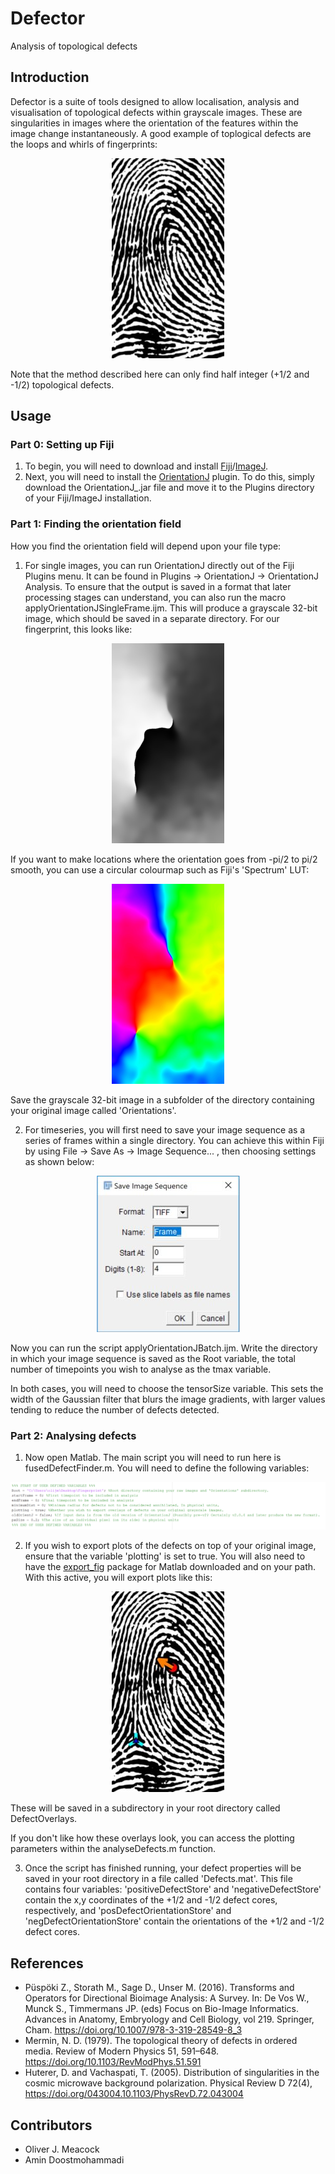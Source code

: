 # Defector
Analysis of topological defects

## Introduction
Defector is a suite of tools designed to allow localisation, analysis and visualisation of topological defects within grayscale images. These are singularities in images where the orientation of the features within the image change instantaneously. A good example of toplogical defects are the loops and whirls of fingerprints:

<p align="center">
  <img src="https://raw.githubusercontent.com/Pseudomoaner/Defector/master/Images/Frame_0000.jpg" alt="Fingerprint"/>
</p>

Note that the method described here can only find half integer (+1/2 and -1/2) topological defects.

## Usage

### Part 0: Setting up Fiji
1. To begin, you will need to download and install [Fiji](https://fiji.sc/)/[ImageJ](https://imagej.nih.gov/ij/). 
2. Next, you will need to install the [OrientationJ](http://bigwww.epfl.ch/demo/orientation/) plugin. To do this, simply download the OrientationJ_.jar file and move it to the Plugins directory of your Fiji/ImageJ installation. 

### Part 1: Finding the orientation field
How you find the orientation field will depend upon your file type:

1. For single images, you can run OrientationJ directly out of the Fiji Plugins menu. It can be found in Plugins -> OrientationJ -> OrientationJ Analysis. To ensure that the output is saved in a format that later processing stages can understand, you can also run the macro applyOrientationJSingleFrame.ijm. This will produce a grayscale 32-bit image, which should be saved in a separate directory. For our fingerprint, this looks like:

<p align="center">
  <img src="https://raw.githubusercontent.com/Pseudomoaner/Defector/master/Images/Orientation.png" alt="Orientation"/>
</p>

   If you want to make locations where the orientation goes from -pi/2 to pi/2 smooth, you can use a circular colourmap such as Fiji's 'Spectrum' LUT:

<p align="center">
  <img src="https://raw.githubusercontent.com/Pseudomoaner/Defector/master/Images/OrientationC.png" alt="OrientationC"/>
</p>

   Save the grayscale 32-bit image in a subfolder of the directory containing your original image called 'Orientations'.

2. For timeseries, you will first need to save your image sequence as a series of frames within a single directory. You can achieve this within Fiji by using File -> Save As -> Image Sequence... , then choosing settings as shown below:

<p align="center">
  <img src="https://raw.githubusercontent.com/Pseudomoaner/Defector/master/Images/ImageSequence.jpg" alt="Image Sequence"/>
</p>

   Now you can run the script applyOrientationJBatch.ijm. Write the directory in which your image sequence is saved as the Root variable, the total number of timepoints you wish to analyse as the tmax variable.

In both cases, you will need to choose the tensorSize variable. This sets the width of the Gaussian filter that blurs the image gradients, with larger values tending to reduce the number of defects detected.

### Part 2: Analysing defects
1. Now open Matlab. The main script you will need to run here is fusedDefectFinder.m. You will need to define the following variables:

<p align="center">
  <img src="https://raw.githubusercontent.com/Pseudomoaner/Defector/master/Images/DefectSettings.PNG" alt="Defect Settings"/>
</p>

2. If you wish to export plots of the defects on top of your original image, ensure that the variable 'plotting' is set to true. You will also need to have the [export_fig](https://uk.mathworks.com/matlabcentral/fileexchange/23629-export_fig) package for Matlab downloaded and on your path. With this active, you will export plots like this:

<p align="center">
  <img src="https://raw.githubusercontent.com/Pseudomoaner/Defector/master/Images/Overlay.jpg" alt="Defect Overlay"/>
</p>

   These will be saved in a subdirectory in your root directory called DefectOverlays.
   
   If you don't like how these overlays look, you can access the plotting parameters within the analyseDefects.m function. 
   
3. Once the script has finished running, your defect properties will be saved in your root directory in a file called 'Defects.mat'. This file contains four variables: 'positiveDefectStore' and 'negativeDefectStore' contain the x,y coordinates of the +1/2 and -1/2 defect cores, respectively, and 'posDefectOrientationStore' and 'negDefectOrientationStore' contain the orientations of the +1/2 and -1/2 defect cores.

## References
- Püspöki Z., Storath M., Sage D., Unser M. (2016). Transforms and Operators for Directional Bioimage Analysis: A Survey. In: De Vos W., Munck S., Timmermans JP. (eds) Focus on Bio-Image Informatics. Advances in Anatomy, Embryology and Cell Biology, vol 219. Springer, Cham. https://doi.org/10.1007/978-3-319-28549-8_3
- Mermin, N. D. (1979). The topological theory of defects in ordered media. Review of Modern Physics 51, 591–648. https://doi.org/10.1103/RevModPhys.51.591
- Huterer, D. and Vachaspati, T. (2005). Distribution of singularities in the cosmic microwave background polarization. Physical Review D 72(4), https://doi.org/043004.10.1103/PhysRevD.72.043004

## Contributors

- Oliver J. Meacock
- Amin Doostmohammadi

